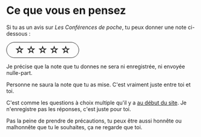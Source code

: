 # Ce que vous en pensez

Si tu as un avis sur <em>Les Conférences de poche</em>, tu peux donner une note ci-dessous :

<div class="rating"><span>☆</span><span>☆</span><span>☆</span><span>☆</span><span>☆</span></div>
 
<div class=plus>
    <p>Je précise que la note que tu donnes ne sera ni enregistrée, ni envoyée nulle-part.</p>
    <p>Personne ne saura la note que tu as mise. C'est vraiment juste entre toi et toi.</p>
    <div class=plus>
    <p>C'est comme les questions à choix multiple qu'il y a <a href="#intro">au début du site</a>. Je n'enregistre pas les réponses, c'est juste pour toi.</p>
    <p>Pas la peine de prendre de précautions, tu peux être aussi honnête ou malhonnête que tu le souhaites, ça ne regarde que toi.</p>
    </div>
</div>

<style>

.rating {
   width: 180px;
   display: flex;
   justify-content: center;
   align-items: center;
   gap: .3em;
   padding: 5px;
   overflow: hidden;
    border:1px solid;
  border-radius:30px;
}


.rating span {
   font-size: 1.8em;
   cursor: pointer;
   transition: scale linear .1s;
}

.rating span:hover {
   scale: 150%;
}
</style>
<script>
// script piqué ici https://dev.to/leonardoschmittk/how-to-make-a-star-rating-with-js-36d3
const ratingStars = [...document.querySelectorAll(".rating span")];
executeRating(ratingStars,0);
function executeRating(stars, result) {
   stars.map((star) => {
      star.onclick = () => {
        for (let i=stars.indexOf(star); i >= 0; --i){
          stars[i].innerText = '★';
        }
        for (let i=stars.indexOf(star)+1; i < stars.length; ++i){
          stars[i].innerText = '☆';
        }
      }
   });
}
</script>
